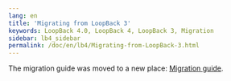 ```yaml
---
lang: en
title: 'Migrating from LoopBack 3'
keywords: LoopBack 4.0, LoopBack 4, LoopBack 3, Migration
sidebar: lb4_sidebar
permalink: /doc/en/lb4/Migrating-from-LoopBack-3.html
---
```


The migration guide was moved to a new place:
[Migration guide](./migration-overview.md).
